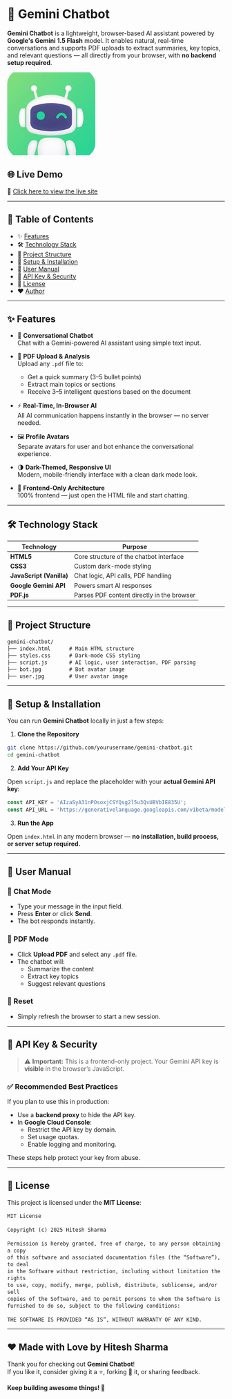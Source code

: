 # 🤖 Gemini Chatbot

**Gemini Chatbot** is a lightweight, browser-based AI assistant powered by **Google's Gemini 1.5 Flash** model. It enables natural, real-time conversations and supports PDF uploads to extract summaries, key topics, and relevant questions — all directly from your browser, with **no backend setup required**.

![Gemini Chatbot Screenshot](./bot.jpg)


## 🌐 Live Demo

🔗 [Click here to view the live site](https://inspiring-bonbon-245ab4.netlify.app/)  

---

## 📌 Table of Contents

- ✨ [Features](#-features)  
- 🛠️ [Technology Stack](#-technology-stack)  
- 📁 [Project Structure](#-project-structure)  
- 🧰 [Setup & Installation](#-setup--installation)  
- 📘 [User Manual](#-user-manual)  
- 🔐 [API Key & Security](#-api-key--security)  
- 📄 [License](#-license)  
- ❤️ [Author](#️-made-with-love-by-hitesh-sharma)  

---

## ✨ Features

- 💬 **Conversational Chatbot**  
  Chat with a Gemini-powered AI assistant using simple text input.

- 📄 **PDF Upload & Analysis**  
  Upload any `.pdf` file to:
  - Get a quick summary (3–5 bullet points)
  - Extract main topics or sections
  - Receive 3–5 intelligent questions based on the document

- ⚡ **Real-Time, In-Browser AI**  
  All AI communication happens instantly in the browser — no server needed.

- 🖼️ **Profile Avatars**  
  Separate avatars for user and bot enhance the conversational experience.

- 🌗 **Dark-Themed, Responsive UI**  
  Modern, mobile-friendly interface with a clean dark mode look.

- 🧩 **Frontend-Only Architecture**  
  100% frontend — just open the HTML file and start chatting.

---

## 🛠️ Technology Stack

| Technology                | Purpose                                                  |
|---------------------------|----------------------------------------------------------|
| **HTML5**                 | Core structure of the chatbot interface                  |
| **CSS3**                  | Custom dark-mode styling                                 |
| **JavaScript (Vanilla)**  | Chat logic, API calls, PDF handling                      |
| **Google Gemini API**     | Powers smart AI responses                                |
| **PDF.js**                | Parses PDF content directly in the browser               |

---

## 📁 Project Structure

```
gemini-chatbot/
├── index.html      # Main HTML structure
├── styles.css      # Dark-mode CSS styling
├── script.js       # AI logic, user interaction, PDF parsing
├── bot.jpg         # Bot avatar image
├── user.jpg        # User avatar image
```

---

## 🧰 Setup & Installation

You can run **Gemini Chatbot** locally in just a few steps:

1. **Clone the Repository**

```bash
git clone https://github.com/yourusername/gemini-chatbot.git
cd gemini-chatbot
```

2. **Add Your API Key**

Open `script.js` and replace the placeholder with your **actual Gemini API key**:

```js
const API_KEY = 'AIzaSyA31nPOsoxjCSYQsg2l5u3QvUBVbIE835U';
const API_URL = 'https://generativelanguage.googleapis.com/v1beta/models/gemini-1.5-flash-latest:generateContent';
```

3. **Run the App**

Open `index.html` in any modern browser — **no installation, build process, or server setup required.**

---

## 📘 User Manual

### 💬 Chat Mode

- Type your message in the input field.
- Press **Enter** or click **Send**.
- The bot responds instantly.

### 📄 PDF Mode

- Click **Upload PDF** and select any `.pdf` file.
- The chatbot will:
  - Summarize the content
  - Extract key topics
  - Suggest relevant questions

### 🔄 Reset

- Simply refresh the browser to start a new session.

---

## 🔐 API Key & Security

> ⚠️ **Important:** This is a frontend-only project. Your Gemini API key is **visible** in the browser’s JavaScript.

### ✅ Recommended Best Practices

If you plan to use this in production:

- Use a **backend proxy** to hide the API key.
- In **Google Cloud Console**:
  - Restrict the API key by domain.
  - Set usage quotas.
  - Enable logging and monitoring.

These steps help protect your key from abuse.

---

## 📄 License

This project is licensed under the **MIT License**:

```
MIT License

Copyright (c) 2025 Hitesh Sharma

Permission is hereby granted, free of charge, to any person obtaining a copy
of this software and associated documentation files (the “Software”), to deal
in the Software without restriction, including without limitation the rights
to use, copy, modify, merge, publish, distribute, sublicense, and/or sell
copies of the Software, and to permit persons to whom the Software is
furnished to do so, subject to the following conditions:

THE SOFTWARE IS PROVIDED “AS IS”, WITHOUT WARRANTY OF ANY KIND.
```

---

## ❤️ Made with Love by Hitesh Sharma

Thank you for checking out **Gemini Chatbot**!  
If you like it, consider giving it a ⭐, forking 🍴 it, or sharing feedback.

**Keep building awesome things! 🚀**
